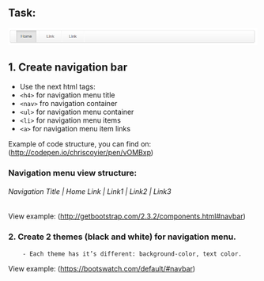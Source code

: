## Task:
![Navigation menu bar](https://github.com/furytale/goit/blob/master/navbar/nav.png "Navigation menu bar")
## 1. Create navigation bar
 - Use the next html tags:
 - ```<h4>``` for navigation menu title
 - ```<nav>``` fro navigation container
 - ```<ul>``` for navigation menu container
 - ```<li>``` for navigation menu items
 - ```<a>``` for navigation menu item links

Example of code structure, you can find on:
(http://codepen.io/chriscoyier/pen/vOMBxp)


### Navigation menu view structure:
######  Navigation Title |  Home Link | Link1 | Link2 | Link3  

View example: (http://getbootstrap.com/2.3.2/components.html#navbar)

### 2. Create 2 themes (black and white) for navigation menu.  
        - Each theme has it’s different: background-color, text color.  
View example: (https://bootswatch.com/default/#navbar)